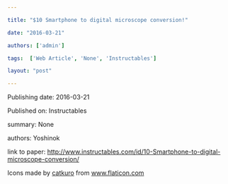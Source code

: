 ---
title: "$10 Smartphone to digital microscope conversion!"
date: "2016-03-21"
authors: ['admin']
tags:  ['Web Article', 'None', 'Instructables']
layout: "post"
---
Publishing date: 2016-03-21

Published on: Instructables

summary: None

authors: Yoshinok

link to paper: http://www.instructables.com/id/10-Smartphone-to-digital-microscope-conversion/

Icons made by <a href="https://www.flaticon.com/free-icon/bookshelves_3576884" title="catkuro">catkuro</a> from <a href="https://www.flaticon.com/" title="Flaticon"> www.flaticon.com</a>